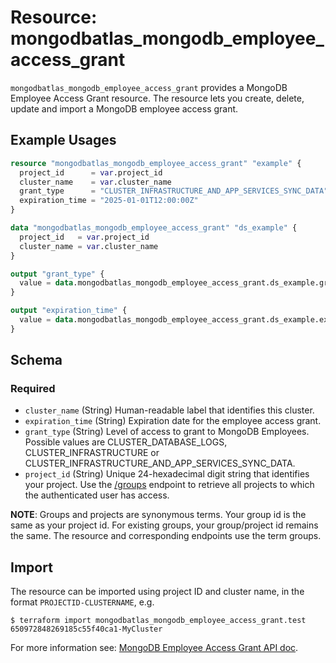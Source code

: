 # Resource: mongodbatlas_mongodb_employee_access_grant

`mongodbatlas_mongodb_employee_access_grant` provides a MongoDB Employee Access Grant resource. The resource lets you create, delete, update and import a MongoDB employee access grant.

## Example Usages

```terraform
resource "mongodbatlas_mongodb_employee_access_grant" "example" {
  project_id      = var.project_id
  cluster_name    = var.cluster_name
  grant_type      = "CLUSTER_INFRASTRUCTURE_AND_APP_SERVICES_SYNC_DATA"
  expiration_time = "2025-01-01T12:00:00Z"
}

data "mongodbatlas_mongodb_employee_access_grant" "ds_example" {
  project_id   = var.project_id
  cluster_name = var.cluster_name
}

output "grant_type" {
  value = data.mongodbatlas_mongodb_employee_access_grant.ds_example.grant_type
}

output "expiration_time" {
  value = data.mongodbatlas_mongodb_employee_access_grant.ds_example.expiration_time
}
```

<!-- schema generated by tfplugindocs -->
## Schema

### Required

- `cluster_name` (String) Human-readable label that identifies this cluster.
- `expiration_time` (String) Expiration date for the employee access grant.
- `grant_type` (String) Level of access to grant to MongoDB Employees. Possible values are CLUSTER_DATABASE_LOGS, CLUSTER_INFRASTRUCTURE or CLUSTER_INFRASTRUCTURE_AND_APP_SERVICES_SYNC_DATA.
- `project_id` (String) Unique 24-hexadecimal digit string that identifies your project. Use the [/groups](#tag/Projects/operation/listProjects) endpoint to retrieve all projects to which the authenticated user has access.

**NOTE**: Groups and projects are synonymous terms. Your group id is the same as your project id. For existing groups, your group/project id remains the same. The resource and corresponding endpoints use the term groups.

## Import 
The resource can be imported using project ID and cluster name, in the format `PROJECTID-CLUSTERNAME`, e.g.

```
$ terraform import mongodbatlas_mongodb_employee_access_grant.test 650972848269185c55f40ca1-MyCluster
```

For more information see: [MongoDB Employee Access Grant API doc](https://www.mongodb.com/docs/api/doc/atlas-admin-api-v2/operation/operation-grantmongodbemployeeaccess).
